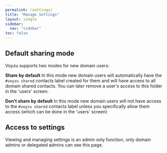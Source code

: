 ```yaml
---
permalink: /settings/
title: "Manage Settings"
layout: single
sidebar:
  nav: "sidebar"
toc: false
---
```

<!--voyzu help content-->
## Default sharing mode
Voyzu supports two modes for new domain users:

**Share by default**
In this mode new domain users will automatically have the
```#voyzu shared``` contacts label
 created for them and will have access to all domain shared contacts.  You can later remove a user's access to this folder in the 'users' screen.

**Don't share by default**
In this mode new domain users will not have access to the
<code>#voyzu shared</code> contacts label
unless you specifically allow them access (which can be done in the 'users' screen)

## Access to settings
Viewing and managing settings is an admin only function, only domain admins
or delegated admins can see this page.
<!--voyzu help content-->
